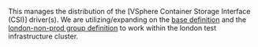 This manages the distribution of the [VSphere Container Storage Interface (CSI)] driver(s). We are utilizing/expanding on the [base definition](/bases/vsphere-csi/vsphere-csi-driver/) and the [london-non-prod group definition](/groups/vsphere-csi/london-non-prod/vsphere-csi-driver/) to work within the london test infrastructure cluster.